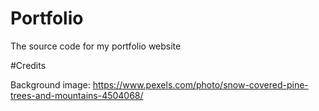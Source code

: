 # Portfolio
The source code for my portfolio website

#Credits

Background image: https://www.pexels.com/photo/snow-covered-pine-trees-and-mountains-4504068/
